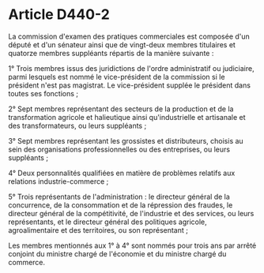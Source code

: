 # Article D440-2

La commission d'examen des pratiques commerciales est composée d'un député et d'un sénateur ainsi que de vingt-deux membres titulaires et quatorze membres suppléants répartis de la manière suivante :

1° Trois membres issus des juridictions de l'ordre administratif ou judiciaire, parmi lesquels est nommé le vice-président de la commission si le président n'est pas magistrat. Le vice-président supplée le président dans toutes ses fonctions ;

2° Sept membres représentant des secteurs de la production et de la transformation agricole et halieutique ainsi qu'industrielle et artisanale et des transformateurs, ou leurs suppléants ;

3° Sept membres représentant les grossistes et distributeurs, choisis au sein des organisations professionnelles ou des entreprises, ou leurs suppléants ;

4° Deux personnalités qualifiées en matière de problèmes relatifs aux relations industrie-commerce ;

5° Trois représentants de l'administration : le directeur général de la concurrence, de la consommation et de la répression des fraudes, le directeur général de la compétitivité, de l'industrie et des services, ou leurs représentants, et le directeur général des politiques agricole, agroalimentaire et des territoires, ou son représentant ;

Les membres mentionnés aux 1° à 4° sont nommés pour trois ans par arrêté conjoint du ministre chargé de l'économie et du ministre chargé du commerce.

